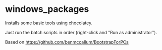 # windows_packages

Installs some basic tools using chocolatey.

Just run the batch scripts in order (right-click and "Run as administrator").

Based on https://github.com/benmccallum/BootstrapForPCs
